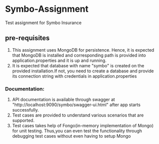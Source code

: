 # Symbo-Assignment
Test assignment for Symbo Insurance


## pre-requisites
1. This assignment uses MongoDB for persistence. Hence, it is expected that MongoDB is installed and corresponding path is provided into application.properties and it is up and running.
2. It is expected that database with name "symbo" is created on the provided installation.If not, you need to create a database and provide its connection string with credentials in application.properties 


### Documentation:
1. API documentation is available through swagger at "http://localhost:9090/symbo/swagger-ui.html" after app starts successfully.
2. Test cases are provided to understand various scenarios that are supported.
3. Test cases takes help of Fongo(in-memory implementation of Mongo) for unit testing. Thus,you can even test the functionality through debugging test cases without even having to setup Mongo
